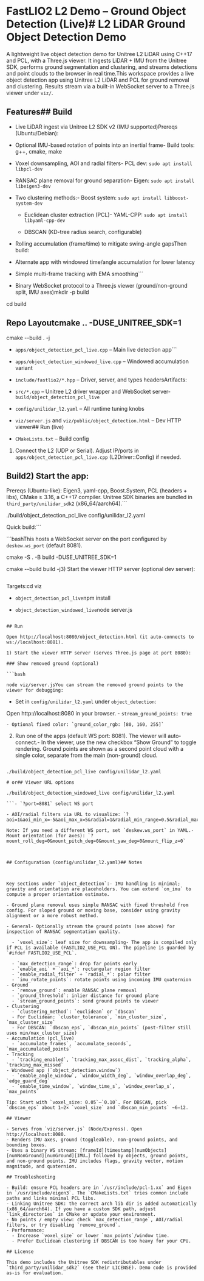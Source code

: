 # FastLIO2 L2 Demo – Ground Object Detection (Live)# L2 LiDAR Ground Object Detection Demo



A lightweight live object detection demo for Unitree L2 LiDAR using C++17 and PCL, with a Three.js viewer. It ingests LiDAR + IMU from the Unitree SDK, performs ground segmentation and clustering, and streams detections and point clouds to the browser in real time.This workspace provides a live object detection app using Unitree L2 LiDAR and PCL for ground removal and clustering. Results stream via a built-in WebSocket server to a Three.js viewer under `viz/`.



## Features## Build



- Live LiDAR ingest via Unitree L2 SDK v2 (IMU supported)Prereqs (Ubuntu/Debian):

- Optional IMU-based rotation of points into an inertial frame- Build tools: g++, cmake, make

- Voxel downsampling, AOI and radial filters- PCL dev: `sudo apt install libpcl-dev`

- RANSAC plane removal for ground separation- Eigen: `sudo apt install libeigen3-dev`

- Two clustering methods:- Boost system: `sudo apt install libboost-system-dev`

  - Euclidean cluster extraction (PCL)- YAML-CPP: `sudo apt install libyaml-cpp-dev`

  - DBSCAN (KD-tree radius search, configurable)

- Rolling accumulation (frame/time) to mitigate swing-angle gapsThen build:

- Alternate app with windowed time/angle accumulation for lower latency

- Simple multi-frame tracking with EMA smoothing```

- Binary WebSocket protocol to a Three.js viewer (ground/non-ground split, IMU axes)mkdir -p build

cd build

## Repo Layoutcmake .. -DUSE_UNITREE_SDK=1

cmake --build . -j

- `apps/object_detection_pcl_live.cpp` – Main live detection app```

- `apps/object_detection_windowed_live.cpp` – Windowed accumulation variant

- `include/fastlio2/*.hpp` – Driver, server, and types headersArtifacts:

- `src/*.cpp` – Unitree L2 driver wrapper and WebSocket server- `build/object_detection_pcl_live`

- `config/unilidar_l2.yaml` – All runtime tuning knobs

- `viz/server.js` and `viz/public/object_detection.html` – Dev HTTP viewer## Run (live)

- `CMakeLists.txt` – Build config

1) Connect the L2 (UDP or Serial). Adjust IP/ports in `apps/object_detection_pcl_live.cpp` (L2Driver::Config) if needed.

## Build2) Start the app:



Prereqs (Ubuntu-like): Eigen3, yaml-cpp, Boost.System, PCL (headers + libs), CMake ≥ 3.16, a C++17 compiler. Unitree SDK binaries are bundled in `third_party/unilidar_sdk2` (x86_64/aarch64).```

./build/object_detection_pcl_live config/unilidar_l2.yaml

Quick build:```



```bashThis hosts a WebSocket server on the port configured by `deskew.ws_port` (default 8081).

cmake -S . -B build -DUSE_UNITREE_SDK=1

cmake --build build -j3) Start the viewer HTTP server (optional dev server):

```

```

Targets:cd viz

- `object_detection_pcl_live`npm install

- `object_detection_windowed_live`node server.js

```

## Run

Open http://localhost:8080/object_detection.html (it auto-connects to ws://localhost:8081).

1) Start the viewer HTTP server (serves Three.js page at port 8080):

### Show removed ground (optional)

```bash

node viz/server.jsYou can stream the removed ground points to the viewer for debugging:

```

- Set in `config/unilidar_l2.yaml` under `object_detection`:

Open http://localhost:8080 in your browser.	- `stream_ground_points: true`

	- Optional fixed color: `ground_color_rgb: [80, 160, 255]`

2) Run one of the apps (default WS port: 8081). The viewer will auto-connect.- In the viewer, use the new checkbox “Show Ground” to toggle rendering. Ground points are shown as a second point cloud with a single color, separate from the main (non-ground) cloud.



```bashNote: Streaming ground increases bandwidth. Disable if you only care about non-ground objects.

./build/object_detection_pcl_live config/unilidar_l2.yaml

# or## Viewer URL options

./build/object_detection_windowed_live config/unilidar_l2.yaml

```- `?port=8081` select WS port

- AOI/radial filters via URL to visualize: `?aoi=1&aoi_min_x=-5&aoi_max_x=5&radial=1&radial_min_range=0.5&radial_max_range=20&radial_min_angle=-60&radial_max_angle=60`

Note: If you need a different WS port, set `deskew.ws_port` in YAML.- Mount orientation (for axes): `?mount_roll_deg=0&mount_pitch_deg=0&mount_yaw_deg=0&mount_flip_z=0`



## Configuration (config/unilidar_l2.yaml)## Notes



Key sections under `object_detection`:- IMU handling is minimal; gravity and orientation are placeholders. You can extend `on_imu` to compute a proper orientation estimate.

- Ground plane removal uses simple RANSAC with fixed threshold from config. For sloped ground or moving base, consider using gravity alignment or a more robust method.

- General- Optionally stream the ground points (see above) for inspection of RANSAC segmentation quality.

  - `voxel_size`: leaf size for downsampling- The app is compiled only if PCL is available (FASTLIO2_USE_PCL ON). The pipeline is guarded by `#ifdef FASTLIO2_USE_PCL`.

  - `max_detection_range`: drop far points early
  - `enable_aoi` + `aoi_*`: rectangular region filter
  - `enable_radial_filter` + `radial_*`: polar filter
  - `imu_rotate_points`: rotate points using incoming IMU quaternion
- Ground
  - `remove_ground`: enable RANSAC plane removal
  - `ground_threshold`: inlier distance for ground plane
  - `stream_ground_points`: send ground points to viewer
- Clustering
  - `clustering_method`: `euclidean` or `dbscan`
  - For Euclidean: `cluster_tolerance`, `min_cluster_size`, `max_cluster_size`
  - For DBSCAN: `dbscan_eps`, `dbscan_min_points` (post-filter still uses min/max_cluster_size)
- Accumulation (pcl_live)
  - `accumulate_frames`, `accumulate_seconds`, `max_accumulated_points`
- Tracking
  - `tracking_enabled`, `tracking_max_assoc_dist`, `tracking_alpha`, `tracking_max_missed`
- Windowed app (`object_detection.window`)
  - `enable_angle_window`, `window_width_deg`, `window_overlap_deg`, `edge_guard_deg`
  - `enable_time_window`, `window_time_s`, `window_overlap_s`, `max_points`

Tip: Start with `voxel_size: 0.05`–`0.10`. For DBSCAN, pick `dbscan_eps` about 1–2× `voxel_size` and `dbscan_min_points` ~6–12.

## Viewer

- Serves from `viz/server.js` (Node/Express). Open http://localhost:8080.
- Renders IMU axes, ground (toggleable), non-ground points, and bounding boxes.
- Uses a binary WS stream: [frameId][timestamp][numObjects][numNonGround][numGround][IMU…] followed by objects, ground points, and non-ground points. IMU includes flags, gravity vector, motion magnitude, and quaternion.

## Troubleshooting

- Build: ensure PCL headers are in `/usr/include/pcl-1.xx` and Eigen in `/usr/include/eigen3`. The `CMakeLists.txt` tries common include paths and links minimal PCL libs.
- Linking Unitree SDK: the correct arch lib dir is added automatically (x86_64/aarch64). If you have a custom SDK path, adjust `link_directories` in CMake or update your environment.
- No points / empty view: check `max_detection_range`, AOI/radial filters, or try disabling `remove_ground`.
- Performance:
  - Increase `voxel_size` or lower `max_points`/window time.
  - Prefer Euclidean clustering if DBSCAN is too heavy for your CPU.

## License

This demo includes the Unitree SDK redistributables under `third_party/unilidar_sdk2` (see their LICENSE). Demo code is provided as-is for evaluation.
